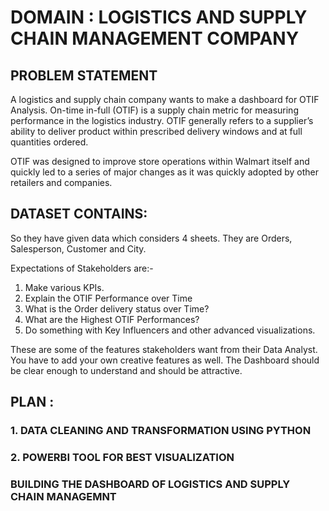 # DOMAIN : LOGISTICS AND SUPPLY CHAIN MANAGEMENT COMPANY

## PROBLEM STATEMENT
A logistics and supply chain company wants to make a dashboard for OTIF Analysis. 
On-time in-full (OTIF) is a supply chain metric for measuring performance in the logistics industry. OTIF generally refers to a supplier’s ability to deliver product within prescribed delivery windows and at full quantities ordered.

OTIF was designed to improve store operations within Walmart itself and quickly led to a series of major changes as it was quickly adopted by other retailers and companies.
## DATASET CONTAINS:

So they have given data which considers 4 sheets. They are Orders, Salesperson, Customer and City. 

Expectations of Stakeholders are:-
1)	Make various KPIs.
2)	Explain the OTIF Performance over Time
3)	What is the Order delivery status over Time?
4)	What are the Highest OTIF Performances?
5)	Do something with Key Influencers and other advanced visualizations.

These are some of the features stakeholders want from their Data Analyst. You have to add your own creative features as well.
The Dashboard should be clear enough to understand and should be attractive.

## PLAN :
### 1. DATA CLEANING AND TRANSFORMATION USING PYTHON

### 2. POWERBI TOOL FOR BEST VISUALIZATION 

### BUILDING THE DASHBOARD OF LOGISTICS AND SUPPLY CHAIN MANAGEMNT


